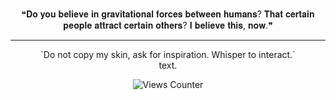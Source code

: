 #
</div> <div align="center"> ❝𝐃𝐨 𝐲𝐨𝐮 𝐛𝐞𝐥𝐢𝐞𝐯𝐞 𝐢𝐧 𝐠𝐫𝐚𝐯𝐢𝐭𝐚𝐭𝐢𝐨𝐧𝐚𝐥 𝐟𝐨𝐫𝐜𝐞𝐬 𝐛𝐞𝐭𝐰𝐞𝐞𝐧 𝐡𝐮𝐦𝐚𝐧𝐬? 𝐓𝐡𝐚𝐭 𝐜𝐞𝐫𝐭𝐚𝐢𝐧 𝐩𝐞𝐨𝐩𝐥𝐞 𝐚𝐭𝐭𝐫𝐚𝐜𝐭 𝐜𝐞𝐫𝐭𝐚𝐢𝐧 𝐨𝐭𝐡𝐞𝐫𝐬? 𝐈 𝐛𝐞𝐥𝐢𝐞𝐯𝐞 𝐭𝐡𝐢𝐬, 𝐧𝐨𝐰.❞
</div> <div align="center"><hr>
</div> <div align="center"> `Do not copy my skin, ask for inspiration. Whisper to interact.`
</div> <div align="center">
</div> <div align="center"> text.
</div> <div align="center">

![Views Counter](https://komarev.com/ghpvc/?username=escortingmen)
